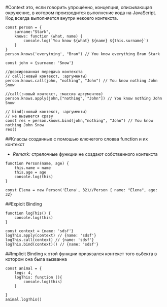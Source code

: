 #Context
это, если говорить упрощённо, концепция, описывающая окружение, в котором производится выполнение кода на JavaScript. Код всегда выполняется внутри некоего контекста.

```ecmascript 6
const person = {
    surname:"Stark",
    knows: function (what, name) {
        console.log(`You know ${what} ${name} ${this.surname}`)
    }
}
person.knows('everytning', "Bran") // You know everything Bran Stark

const john = {surname: 'Snow'}

//форсированная передача контекста
// call(:новый контекст, :аргументы)
person.knows.call(john, "nothing", "John") // You know nothing John Snow

//call(:новый контекст, :массив аргументов)
person.knows.apply(john,["nothing", "John"]) // You know nothing John Snow

// bind(:новый контекст, :аргументы)
// не вызывется сразу
const res = person.knows.bind(john,"nothing", "John") // You know nothing John Snow
res()
```

##Классы созданные с помошью ключегого словва function и их контекст
- _Remark:_ стрелочные функции не создают собственного контекста

```ecmascript 6
function Person(name, age) {
    this.name = name
    this.age = age
    console.log(this)
}

const Elena = new Person('Elena', 32)//Person { name: "Elena", age: 32}
```

##Expicit Binding
```ecmascript 6
function logThis() {
    console.log(this)
}

const context = {name: 'sdsf'}
logThis.apply(context) // {name: 'sdsf'}
logThis.call(context) // {name: 'sdsf'}
logThis.bind(context)() // {name: 'sdsf'}
```

##Implicit Binding
к этой функции привязался контекст того оьбекта в котором она была вызванна
```ecmascript 6
const animal = {
    legs: 4,
    logThis: function (){
        console.log(this)
    }
    
}
animal.logThis()
```

